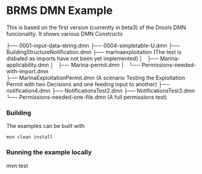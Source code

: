 # BRMS DMN Example

This is based on the first version (currently in beta3) of the Drools DMN funcionality. It shows various DMN Constructs

├── 0001-input-data-string.dmn
├── 0004-simpletable-U.dmn
├── BuildingStructureNotification.dmn
├── marinaexploitation 					(The test is disbaled as imports have not been yet implemented)
│   ├── Marina-applicability.dmn
│   ├── Marina-permit.dmn
│   └── Permissions-needed-with-import.dmn 	
├── MarinaExploitationPermit.dmn			(A scenario Testing the Exploitation Permit with two Decisions and one feeding input to another)
├── notification4.dmn
├── NotificationsTest2.dmn
├── NotificationsTest3.dmn
└── Permissions-needed-one-file.dmn                    (A full permissions test)



### Building

The examples can be built with

    mvn clean install


### Running the example locally

   mvn test
